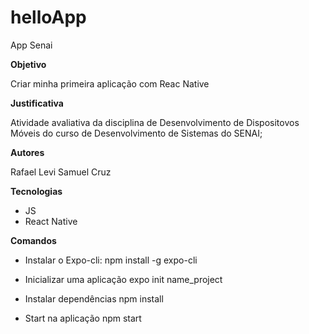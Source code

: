 # helloApp
App Senai

**Objetivo**

Criar minha primeira aplicação com Reac Native

**Justificativa**

Atividade avaliativa da disciplina de Desenvolvimento de Dispositovos Móveis do curso de Desenvolvimento de Sistemas do SENAI;

**Autores**

Rafael Levi Samuel Cruz

**Tecnologias**

- JS
- React Native

**Comandos**

- Instalar o Expo-cli:
  npm install -g expo-cli

- Inicializar uma aplicação
  expo init name_project

- Instalar dependências
  npm install

- Start na aplicação
  npm start

  
